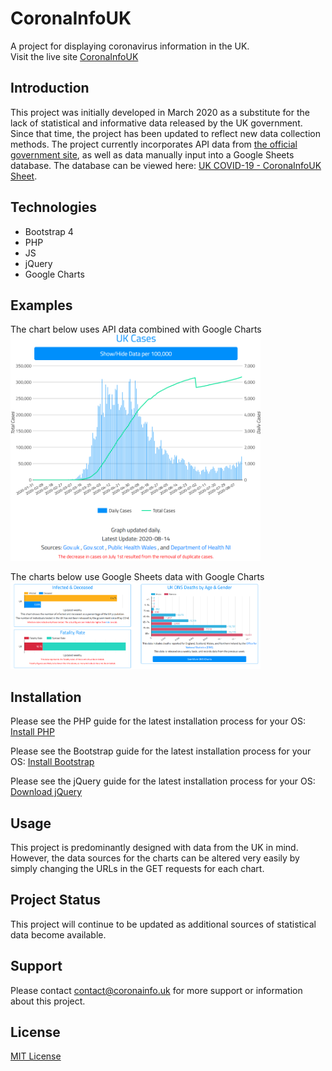 # CoronaInfoUK
A project for displaying coronavirus information in the UK.
<br/>
Visit the live site <a href="https://coronainfo.uk">CoronaInfoUK</a>

## Introduction
This project was initially developed in March 2020 as a substitute for the lack of statistical and informative data released by the UK government.
Since that time, the project has been updated to reflect new data collection methods. 
The project currently incorporates API data from <a href="https://coronavirus.data.gov.uk/">the official government site</a>,
as well as data manually input into a Google Sheets database. 
The database can be viewed here: 
<a href="https://docs.google.com/spreadsheets/d/1JfqJ153dHK8AabuJvJ2V4cbRWOiywP9HQCEwFUBIxxc/edit?usp=sharing">UK COVID-19 - CoronaInfoUK Sheet</a>.

## Technologies
- Bootstrap 4
- PHP 
- JS
- jQuery
- Google Charts

## Examples
The chart below uses API data combined with Google Charts
<br/>
<img src="/images/UKAPIChart.png" alt="UK API Chart" width="400"/>

The charts below use Google Sheets data with Google Charts
<br/>
<img src="/images/UKData.png" alt="UK Data" width="400"/>


## Installation
Please see the PHP guide for the latest installation process for your OS:
<a href="https://www.php.net/manual/en/install.php">Install PHP</a>

Please see the Bootstrap guide for the latest installation process for your OS:
<a href="https://getbootstrap.com/docs/3.4/getting-started/">Install Bootstrap</a>

Please see the jQuery guide for the latest installation process for your OS:
<a href="https://jquery.com/download/">Download jQuery </a>

## Usage
This project is predominantly designed with data from the UK in mind. 
However, the data sources for the charts can be altered very easily by simply changing the URLs in the GET requests for each chart.

## Project Status
This project will continue to be updated as additional sources of statistical data become available.

## Support 
Please contact contact@coronainfo.uk for more support or information about this project.

## License 
[MIT License](/LICENSE.txt)